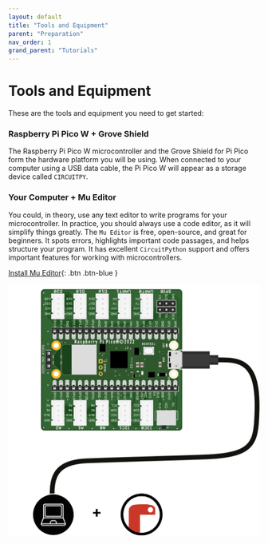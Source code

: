 ```yaml
---
layout: default
title: "Tools and Equipment"
parent: "Preparation"
nav_order: 1
grand_parent: "Tutorials"
---
```


# Tools and Equipment

These are the tools and equipment you need to get started:

### Raspberry Pi Pico W + Grove Shield
The Raspberry Pi Pico W microcontroller and the Grove Shield for Pi Pico form the hardware platform you will be using. When connected to your computer using a USB data cable, the Pi Pico W will appear as a storage device called `CIRCUITPY`.

### Your Computer + Mu Editor
You could, in theory, use any text editor to write programs for your microcontroller. In practice, you should always use a code editor, as it will simplify things greatly. The `Mu Editor` is free, open-source, and great for beginners. It spots errors, highlights important code passages, and helps structure your program. It has excellent `CircuitPython` support and offers important features for working with microcontrollers.



[Install Mu Editor](installing-mu-editor){: .btn .btn-blue }



![Overview of our essencial elements](assets/overview.png)